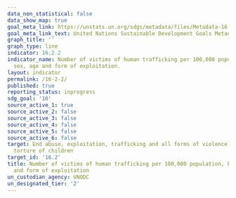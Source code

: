 ```yaml
---
data_non_statistical: false
data_show_map: true
goal_meta_link: https://unstats.un.org/sdgs/metadata/files/Metadata-16-02-02.pdf
goal_meta_link_text: United Nations Sustainable Development Goals Metadata (pdf 1361kB)
graph_title: ''
graph_type: line
indicator: 16.2.2
indicator_name: Number of victims of human trafficking per 100,000 population, by
  sex, age and form of exploitation.
layout: indicator
permalink: /16-2-2/
published: true
reporting_status: inprogress
sdg_goal: '16'
source_active_1: true
source_active_2: false
source_active_3: false
source_active_4: false
source_active_5: false
source_active_6: false
target: End abuse, exploitation, trafficking and all forms of violence against and
  torture of children
target_id: '16.2'
title: Number of victims of human trafficking per 100,000 population, by sex, age
  and form of exploitation
un_custodian_agency: UNODC
un_designated_tier: '2'
---
```

